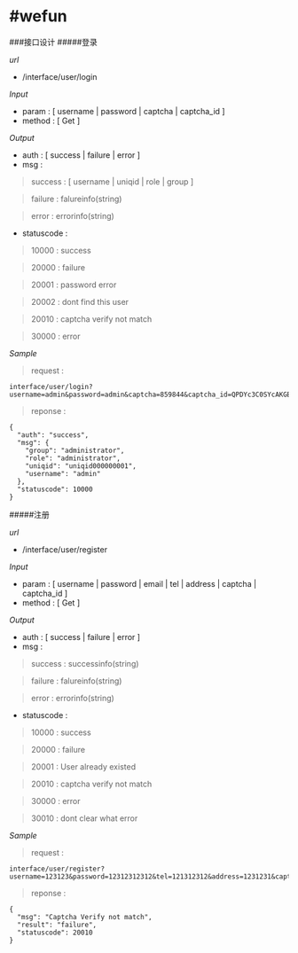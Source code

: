 #wefun
================
###接口设计
#####登录

*url*
- /interface/user/login

*Input*
- param : [ username | password | captcha | captcha_id ]
- method : [ Get ]

*Output*
- auth : [ success | failure | error ]
- msg : 

> success : [ username | uniqid | role | group ]

> failure :  falureinfo(string)

> error : errorinfo(string)

- statuscode :

> 10000 : success

> 20000 : failure

> 20001 : password error

> 20002 : dont find this user

> 20010 : captcha verify not match

> 30000 : error

*Sample*

> request : 
```
interface/user/login?username=admin&password=admin&captcha=859844&captcha_id=QPDYc3C0SYcAKGB
```
> reponse : 
```
{
  "auth": "success",
  "msg": {
    "group": "administrator",
    "role": "administrator",
    "uniqid": "uniqid000000001",
    "username": "admin"
  },
  "statuscode": 10000
}
```

#####注册

*url*
- /interface/user/register

*Input*
- param : [ username | password | email | tel | address | captcha | captcha_id ]
- method : [ Get ]

*Output*
- auth : [ success | failure | error ]
- msg :

> success : successinfo(string)

> failure :  falureinfo(string)

> error : errorinfo(string)

- statuscode :

> 10000 : success

> 20000 : failure

> 20001 : User already existed

> 20010 : captcha verify not match

> 30000 : error

> 30010 : dont clear what error

*Sample*

> request :
```
interface/user/register?username=123123&password=12312312312&tel=121312312&address=1231231&captcha=381270&captcha_id=8o9RMc402deFhy9
```
> reponse :
```
{
  "msg": "Captcha Verify not match",
  "result": "failure",
  "statuscode": 20010
}
```